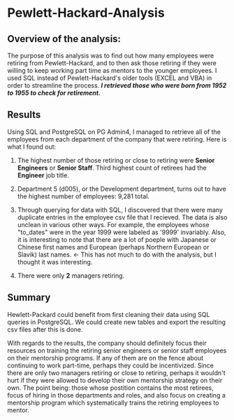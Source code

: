 # Pewlett-Hackard-Analysis

## Overview of the analysis:

The purpose of this analysis was to find out how many employees were retiring from Pewlett-Hackard, and to then 
ask those retiring if they were willing to keep working part time as mentors to the younger employees. I used SQL instead of Pewlett-Hackard's
older tools (EXCEL and VBA) in order to streamline the process. ***I retrieved those who were born from 1952 to 1955 to check for retirement.***

## Results

Using SQL and PostgreSQL on PG Admin4, I managed to retrieve all of the employees from each department of the company
that were retiring. Here is what I found out:

1) The highest number of those retiring or close to retiring were **Senior Engineers** or **Senior Staff**. Third highest count of retirees had the 
**Engineer** job title.

2) Department 5 (d005), or the Development department, turns out to have the highest number of employees: 9,281 total.

3) Through querying for data with SQL, I discovered that there were many duplicate entries in the employee csv file that I recieved.
The data is also unclean in various other ways. For example, the employees whose "to_dates" were in the year 1999 were labeled as '9999'
invariably. Also, it is interesting to note that there are a lot of poeple with Japanese or Chinese first names and European 
(perhaps Northern European or Slavik) last names. <- This has not much to do with the analysis, but I thought it was interesting.

4) There were only **2** managers retiring. 

## Summary

Hewlett-Packard could benefit from first cleaning their data using SQL queries in PostgreSQL. We could create new tables and export the resulting csv files after
this is done. 

With regards to the results, the company should definitely focus their resources on training the retiring senior engineers or senior staff employees
on their mentorship programs. If any of them are on the fence about continuing to work part-time, perhaps they could be incentivized. Since there are only two managers retiring or close to retiring, perhaps it wouldn't hurt if they were allowed to develop their own mentorship strategy on their own. The point being:
those whose postition contains the most retirees, focus of hiring in those departments and roles, and also focus
on creating a mentorship program which systematically trains the retiring employees to mentor.

